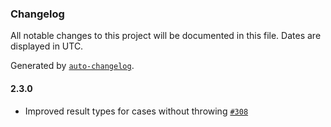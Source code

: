 ### Changelog

All notable changes to this project will be documented in this file. Dates are displayed in UTC.

Generated by [`auto-changelog`](https://github.com/CookPete/auto-changelog).

#### 2.3.0

- Improved result types for cases without throwing [`#308`](https://github.com/lokalise/shared-ts-libs/pull/308)
